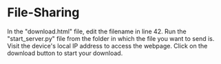 # File-Sharing
In the "download.html" file, edit the filename in line 42. Run the "start_server.py" file from the folder in which the file you want to send is.
Visit the device's local IP address to access the webpage.
Click on the download button to start your download.